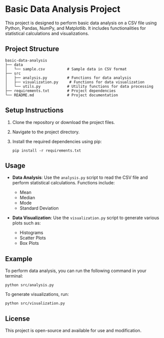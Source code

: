 # Basic Data Analysis Project

This project is designed to perform basic data analysis on a CSV file using Python, Pandas, NumPy, and Matplotlib. It includes functionalities for statistical calculations and visualizations.

## Project Structure

```
basic-data-analysis
├── data
│   └── sample.csv          # Sample data in CSV format
├── src
│   ├── analysis.py         # Functions for data analysis
│   ├── visualization.py     # Functions for data visualization
│   └── utils.py            # Utility functions for data processing
├── requirements.txt        # Project dependencies
└── README.md               # Project documentation
```

## Setup Instructions

1. Clone the repository or download the project files.
2. Navigate to the project directory.
3. Install the required dependencies using pip:

   ```
   pip install -r requirements.txt
   ```

## Usage

- **Data Analysis**: Use the `analysis.py` script to read the CSV file and perform statistical calculations. Functions include:
  - Mean
  - Median
  - Mode
  - Standard Deviation

- **Data Visualization**: Use the `visualization.py` script to generate various plots such as:
  - Histograms
  - Scatter Plots
  - Box Plots

## Example

To perform data analysis, you can run the following command in your terminal:

```
python src/analysis.py
```

To generate visualizations, run:

```
python src/visualization.py
```

## License

This project is open-source and available for use and modification.
